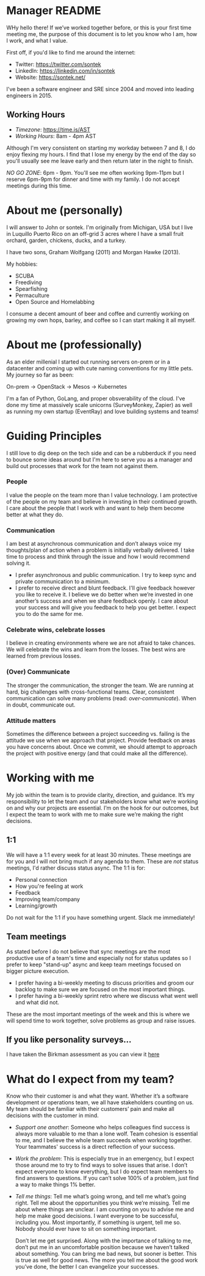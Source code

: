 # Manager README
WHy hello there! If we’ve worked together before, or this is your first time
meeting me, the purpose of this document is to let you know who I am, how I
work, and what I value.

First off, if you'd like to find me around the internet:

- Twitter: https://twitter.com/sontek
- LinkedIn: https://linkedin.com/in/sontek
- Website: https://sontek.net/

I've been a software engineer and SRE since 2004 and moved into leading engineers
in 2015.

## Working Hours
- *Timezone*: https://time.is/AST
- *Working Hours*: 8am - 4pm AST 

Although I'm very consistent on starting my workday between 7 and 8, I do enjoy
flexing my hours.  I find that I lose my energy by the end of the day so
you'll usually see me leave early and then return later in the night to finish.

*NO GO ZONE*: 6pm - 9pm.  You'll see me often working 9pm-11pm but I reserve
6pm-9pm for dinner and time with my family. I do not accept meetings during this
time.


# About me (personally)
I will answer to John or sontek. I'm originally from Michigan, USA but I live in
Luquillo Puerto Rico on an off-grid 3 acres where I have a small fruit orchard,
garden, chickens, ducks, and a turkey.

I have two sons, Graham Wolfgang (2011) and Morgan Hawke (2013).

My hobbies:

- SCUBA
- Freediving
- Spearfishing
- Permaculture
- Open Source and Homelabbing

I consume a decent amount of beer and coffee and currently working on growing
my own hops, barley, and coffee so I can start making it all myself.


# About me (professionally)
As an elder millenial I started out running servers on-prem or in a datacenter
and coming up with cute naming conventions for my little pets. My journey so
far as been:

On-prem -> OpenStack -> Mesos -> Kubernetes

I'm a fan of Python, GoLang, and proper obsverability of the cloud.  I've done
my time at massively scale unicorns (SurveyMonkey, Zapier) as well as running
my own startup (EventRay) and love building systems and teams!

# Guiding Principles
I still love to dig deep on the tech side and can be a rubberduck if you need
to bounce some ideas around but I'm here to serve you as a manager and build out
processes that work for the team not against them.

### People
I value the people on the team more than I value technology. I am protective of
the people on my team and believe in investing in their continued growth. I
care about the people that I work with and want to help them become better at
what they do.


### Communication
I am best at asynchronous communication and don’t always voice my thoughts/plan
of action when a problem is initially verbally delivered. I take time to process
and think through the issue and how I would recommend solving it.

- I prefer asynchronous and public communication.  I try to keep sync and
  private communication to a minimum.
- I prefer to receive direct and blunt feedback. I'll give feedback however you
  like to receive it. I believe we do better when we’re invested in one
  another’s success and when we share feedback openly. I care about your success
  and will give you feedback to help you get better. I expect you to do the same
  for me.


### Celebrate wins, celebrate losses
I believe in creating environments where we are not afraid to take chances. We
will celebrate the wins and learn from the losses. The best wins are learned
from previous losses.

### (Over) Communicate
The stronger the communication, the stronger the team. We are running at hard,
big challenges with cross-functional teams. Clear, consistent communication can
solve many problems (read: *over-communicate*). When in doubt, communicate out.

### Attitude matters
Sometimes the difference between a project succeeding vs. failing is the
attitude we use when we approach that project. Provide feedback on areas you
have concerns about. Once we commit, we should attempt to approach the project
with positive energy (and that could make all the difference).

# Working with me
My job within the team is to provide clarity, direction, and guidance. It’s my
responsibility to let the team and our stakeholders know what we’re working on
and why our projects are essential. I’m on the hook for our outcomes, but I
expect the team to work with me to make sure we’re making the right decisions.

## 1:1
We will have a 1:1 every week for at least 30 minutes. These meetings are for
you and I will not bring much if any agenda to them. These are *not* status
meetings, I'd rather discuss status async. The 1:1 is for:

- Personal connection
- How you're feeling at work
- Feedback
- Improving team/company
- Learning/growth

Do not wait for the 1:1 if you have something urgent. Slack me immediately!

## Team meetings
As stated before I do not believe that sync meetings are the most productive
use of a team's time and especially not for status updates so I prefer to keep
"stand-up" async and keep team meetings focused on bigger picture execution.

- I prefer having a bi-weekly meeting to discuss priorities and groom our
  backlog to make sure we are focused on the most important things.
- I prefer having a bi-weekly sprint retro where we discuss what went well and
  what did not.

These are the most important meetings of the week and this is where we will
spend time to work together, solve problems as group and raise issues.

## If you like personality surveys...
I have taken the Birkman assessment as you can view it [here](birkman.pdf)

# What do I expect from my team?
Know who their customer is and what they want. Whether it’s a software
development or operations team, we all have stakeholders counting on us. My
team should be familiar with their customers’ pain and make all decisions with
the customer in mind.

- *Support one another*: Someone who helps colleagues find success is always
  more valuable to me than a lone wolf. Team cohesion is essential to me, and
  I believe the whole team succeeds when working together. Your teammates'
  success is a direct reflection of your success.
- *Work the problem*: This is especially true in an emergency, but I expect
  those around me to try to find ways to solve issues that arise. I don’t
  expect everyone to know everything, but I do expect team members to find
  answers to questions. If you can’t solve 100% of a problem, just find a way
  to make things 1% better.
- *Tell me things*: Tell me what’s going wrong, and tell me what’s going right.
  Tell me about the opportunities you think we’re missing. Tell me about where
  things are unclear. I am counting on you to advise me and help me make good
  decisions. I want everyone to be successful, including you. Most importantly,
  if something is urgent, tell me so. Nobody should ever have to sit on
  something important.

  Don’t let me get surprised. Along with the importance of talking to me, don’t
  put me in an uncomfortable position because we haven’t talked about something.
  You can bring me bad news, but sooner is better. This is true as well for
  good news. The more you tell me about the good work you’ve done, the better
  I can evangelize your successes.
